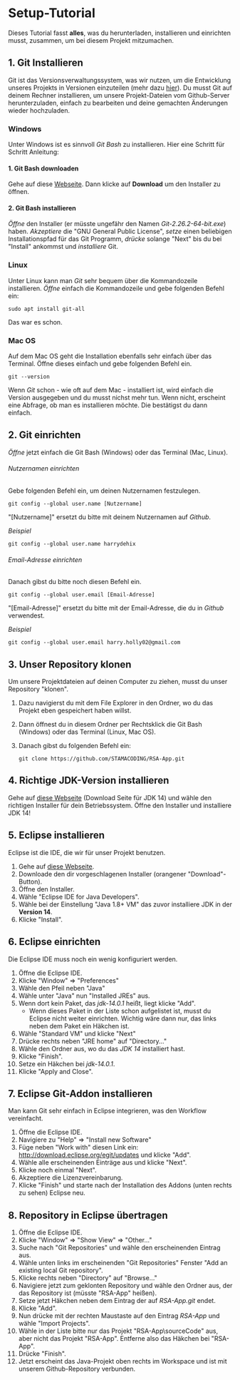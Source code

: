 # Setup-Tutorial

Dieses Tutorial fasst **alles**, was du herunterladen, installieren und einrichten musst, zusammen, um bei diesem Projekt mitzumachen.

## 1. Git Installieren

Git ist das Versionsverwaltungssystem, was wir nutzen, um die Entwicklung unseres Projekts in Versionen einzuteilen (mehr dazu [hier](https://docs.google.com/presentation/d/1CcJrfBZer-sNxg7leW6UvKjbexlPjSmiAAHfRJONaNM/edit#slide=id.g85a68de936_0_2)). Du musst Git auf deinem Rechner installieren, um unsere Projekt-Dateien vom Github-Server herunterzuladen, einfach zu bearbeiten und deine gemachten Änderungen wieder hochzuladen.

### Windows

Unter Windows ist es sinnvoll _Git Bash_ zu installieren. Hier eine Schritt für Schritt Anleitung:

#### 1. Git Bash downloaden

Gehe auf diese [Webseite](https://gitforwindows.org/). Dann klicke auf **Download** um den Installer zu öffnen.

#### 2. Git Bash installieren

_Öffne_ den Installer (er müsste ungefähr den Namen _Git-2.26.2-64-bit.exe_) haben. _Akzeptiere_ die "GNU General Public License", _setze_ einen beliebigen Installationspfad für das Git Programm, _drücke_ solange "Next" bis du bei "Install" ankommst und _installiere_ Git.

### Linux

Unter Linux kann man _Git_ sehr bequem über die Kommandozeile installieren. _Öffne_ einfach die Kommandozeile und gebe folgenden Befehl ein:

```shell
sudo apt install git-all
```

Das war es schon.

### Mac OS

Auf dem Mac OS geht die Installation ebenfalls sehr einfach über das Terminal. Öffne dieses einfach und gebe folgenden Befehl ein.

```shell
git --version
```

Wenn _Git_ schon - wie oft auf dem Mac - installiert ist, wird einfach die Version ausgegeben und du musst nichst mehr tun. Wenn nicht, erscheint eine Abfrage, ob man es installieren möchte. Die bestätigst du dann einfach.

## 2. Git einrichten

_Öffne_ jetzt einfach die Git Bash (Windows) oder das Terminal (Mac, Linux).

###### Nutzernamen einrichten

Gebe folgenden Befehl ein, um deinen Nutzernamen festzulegen.

```shell
git config --global user.name [Nutzername]
```

"[Nutzername]" ersetzt du bitte mit deinem Nutzernamen auf _Github_. 

_Beispiel_ 

```shell
git config --global user.name harrydehix
```

###### Email-Adresse einrichten

Danach gibst du bitte noch diesen Befehl ein.

```shell
git config --global user.email [Email-Adresse]
```

"[Email-Adresse]" ersetzt du bitte mit der Email-Adresse, die du in _Github_ verwendest.

_Beispiel_ 

```shell
git config --global user.email harry.holly02@gmail.com
```

## 3. Unser Repository klonen

Um unsere Projektdateien auf deinen Computer zu ziehen, musst du unser Repository "klonen". 

1. Dazu navigierst du mit dem File Explorer in den Ordner, wo du das Projekt eben gespeichert haben willst. 

2. Dann öffnest du in diesem Ordner per Rechtsklick die Git Bash (Windows) oder das Terminal (Linux, Mac OS). 

3. Danach gibst du folgenden Befehl ein:

   ```shell
   git clone https://github.com/STAMACODING/RSA-App.git
   ```

## 4. Richtige JDK-Version installieren

Gehe auf [diese Webseite](https://www.oracle.com/java/technologies/javase-jdk14-downloads.html) (Download Seite für JDK 14) und wähle den richtigen Installer für dein Betriebssystem. Öffne den Installer und installiere JDK 14!

## 5. Eclipse installieren

Eclipse ist die IDE, die wir für unser Projekt benutzen. 

1. Gehe auf [diese Webseite](https://www.eclipse.org/downloads/).
2. Downloade den dir vorgeschlagenen Installer (orangener "Download"-Button).
3. Öffne den Installer.
4. Wähle "Eclipse IDE for Java Developers".
5. Wähle bei der Einstellung "Java 1.8+ VM" das zuvor installiere JDK in der **Version 14**.
6. Klicke "Install".

## 6. Eclipse einrichten

Die Eclipse IDE muss noch ein wenig konfiguriert werden.

1. Öffne die Eclipse IDE.
2. Klicke "Window" => "Preferences"
3. Wähle den Pfeil neben "Java"
4. Wähle unter "Java" nun "Installed JREs" aus.
5. Wenn dort kein Paket, das _jdk-14.0.1_ heißt, liegt klicke "Add". 
   - Wenn dieses Paket in der Liste schon aufgelistet ist, musst du Eclipse nicht weiter einrichten. Wichtig wäre dann nur, das links neben dem Paket ein Häkchen ist.
6. Wähle "Standard VM" und klicke "Next"
7. Drücke rechts neben "JRE home" auf "Directory..."
8. Wähle den Ordner aus, wo du das _JDK 14_ installiert hast.
9. Klicke "Finish".
10. Setze ein Häkchen bei _jdk-14.0.1_.
11. Klicke "Apply and Close".


## 7. Eclipse Git-Addon installieren

Man kann Git sehr einfach in Eclipse integrieren, was den Workflow vereinfacht.

1. Öffne die Eclipse IDE.
2. Navigiere zu "Help" => "Install new Software"
3. Füge neben "Work with" diesen Link ein: http://download.eclipse.org/egit/updates und klicke "Add".
4. Wähle alle erscheinenden Einträge aus und klicke "Next".
5. Klicke noch einmal "Next".
6. Akzeptiere die Lizenzvereinbarung.
7. Klicke "Finish" und starte nach der Installation des Addons (unten rechts zu sehen) Eclipse neu.

## 8. Repository in Eclipse übertragen

1. Öffne die Eclipse IDE.
2. Klicke "Window" => "Show View" => "Other..."
3. Suche nach "Git Repositories" und wähle den erscheinenden Eintrag aus.
4. Wähle unten links im erscheinenden "Git Repositories" Fenster "Add an existing local Git repository".
5. Klicke rechts neben "Directory" auf "Browse..."
6. Navigiere jetzt zum geklonten Repository und wähle den Ordner aus, der das Repository ist (müsste "RSA-App" heißen).
7. Setze jetzt Häkchen neben dem Eintrag der auf _RSA-App.git_ endet.
8. Klicke "Add".
9. Nun drücke mit der rechten Maustaste auf den Eintrag _RSA-App_ und wähle "Import Projects".
10. Wähle in der Liste bitte nur das Projekt "RSA-App\sourceCode" aus, aber nicht das Projekt "RSA-App". Entferne also das Häkchen bei "RSA-App".
11. Drücke "Finish".
12. Jetzt erscheint das Java-Projekt oben rechts im Workspace und ist mit unserem Github-Repository verbunden.

